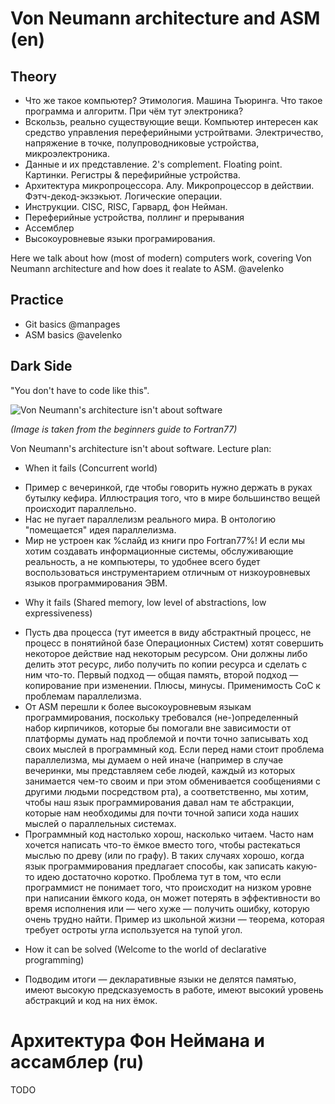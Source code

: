 Von Neumann architecture and ASM (en)
===

Theory
---

 + Что же такое компьютер? Этимология. Машина Тьюринга. Что такое программа и алгоритм. При чём тут электроника? 
 + Вскользь, реально существующие вещи. Компьютер интересен как средство управления переферийными устройтвами. Электричество, напряжение в точке, полупроводниковые устройства, микроэлектроника. 
 + Данные и их представление. 2's complement. Floating point. Картинки. Регистры & перефирийные устройства.
 + Архитектура микропроцессора. Алу. Микропроцессор в действии. Фэтч-декод-экзэкьют. Логические операции.
 + Инструкции. CISC, RISC, Гарвард, фон Нейман.
 + Переферийные устройства, поллинг и прерывания
 + Ассемблер
 + Высокоуровневые языки програмирования.

Here we talk about how (most of modern) computers work, covering Von Neumann architecture
and how does it realate to ASM. @avelenko

Practice
---

 + Git basics @manpages
 + ASM basics @avelenko

Dark Side
---

"You don't have to code like this". 

![Von Neumann's architecture isn't about software][fortran77wat]

*(Image is taken from the beginners guide to Fortran77)*

Von Neumann's architecture isn't about software.
Lecture plan: 
  
 + When it fails (Concurrent world)
  - Пример с вечеринкой, где чтобы говорить нужно держать в руках бутылку кефира. Иллюстрация того, что в мире большинство вещей происходит параллельно.
  - Нас не пугает параллелизм реального мира. В онтологию "помещается" идея параллелизма.
  - Мир не устроен как %слайд из книги про Fortran77%! И если мы хотим создавать информационные системы, обслуживающие реальность, а не компьютеры, то удобнее всего будет воспользоваться инструментарием отличным от низкоуровневых языков программирования ЭВМ.
 + Why it fails (Shared memory, low level of abstractions, low expressiveness)
  - Пусть два процесса (тут имеется в виду абстрактный процесс, не процесс в понятийной базе Операционных Систем) хотят совершить некоторое действие над некоторым ресурсом. Они должны либо делить этот ресурс, либо получить по копии ресурса и сделать с ним что-то. Первый подход — общая память, второй подход — копирование при изменении. Плюсы, минусы. Применимость CoC к проблемам параллелизма.
  - От ASM перешли к более высокоуровневым языкам программирования, поскольку требовался (не-)определенный набор кирпичиков, которые бы помогали вне зависимости от платформы думать над проблемой и почти точно записывать ход своих мыслей в программный код. Если перед нами стоит проблема параллелизма, мы думаем о ней иначе (например в случае вечеринки, мы представляем себе людей, каждый из которых занимается чем-то своим и при этом обменивается сообщениями с другими людьми посредством рта), а соответственно, мы хотим, чтобы наш язык программирования давал нам те абстракции, которые нам необходимы для почти точной записи хода наших мыслей о параллельных системах.
  - Программный код настолько хорош, насколько читаем. Часто нам хочется написать что-то ёмкое вместо того, чтобы растекаться мыслью по древу (или по графу). В таких случаях хорошо, когда язык программирования предлагает способы, как записать какую-то идею достаточно коротко. Проблема тут в том, что если программист не понимает того, что происходит на низком уровне при написании ёмкого кода, он может потерять в эффективности во время исполнения или — чего хуже — получить ошибку, которую очень трудно найти. Пример из школьной жизни — теорема, которая требует остроты угла используется на тупой угол.
 + How it can be solved (Welcome to the world of declarative programming)
  - Подводим итоги — декларативные языки не делятся памятью, имеют высокую предсказуемость в работе, имеют высокий уровень абстракций и код на них ёмок.

Архитектура Фон Неймана и ассамблер (ru)
===

TODO


[fortran77wat]: http://www.idris.fr/data/cours/lang/fortran/f90/F77_repert/f77_1.gif
